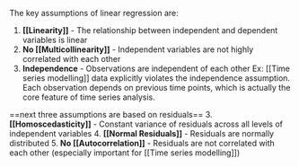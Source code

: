 The key assumptions of linear regression are:

1. **[[Linearity]]** - The relationship between independent and dependent variables is linear
2. **No [[Multicollinearity]]** - Independent variables are not highly correlated with each other
3. **Independence** - Observations are independent of each other
Ex: [[Time series modelling]] data explicitly violates the independence assumption. Each observation depends on previous time points, which is actually the core feature of time series analysis.

==next three assumptions are based on residuals==
3. **[[Homoscedasticity]]** - Constant variance of residuals across all levels of independent variables
4. **[[Normal Residuals]]** - Residuals are normally distributed
5. **No [[Autocorrelation]]** - Residuals are not correlated with each other (especially important for [[Time series modelling]])